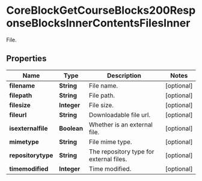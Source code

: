 

# CoreBlockGetCourseBlocks200ResponseBlocksInnerContentsFilesInner

File.

## Properties

| Name | Type | Description | Notes |
|------------ | ------------- | ------------- | -------------|
|**filename** | **String** | File name. |  [optional] |
|**filepath** | **String** | File path. |  [optional] |
|**filesize** | **Integer** | File size. |  [optional] |
|**fileurl** | **String** | Downloadable file url. |  [optional] |
|**isexternalfile** | **Boolean** | Whether is an external file. |  [optional] |
|**mimetype** | **String** | File mime type. |  [optional] |
|**repositorytype** | **String** | The repository type for external files. |  [optional] |
|**timemodified** | **Integer** | Time modified. |  [optional] |



